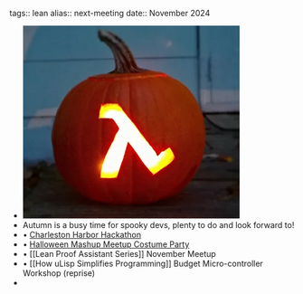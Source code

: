 tags:: lean
alias:: next-meeting
date:: November 2024

- ![october-lambda-pumpkin.png](../assets/october-lambda-pumpkin_1728519460071_0.png)
- Autumn is a busy time for spooky devs, plenty to do and look forward to!
- • [Charleston Harbor Hackathon]( https://harborhack-24.devpost.com/)
- • [Halloween Mashup Meetup Costume Party](https://www.meetup.com/charleston-women-in-tech/events/303742649/)
- • [[Lean Proof Assistant Series]] November Meetup
- • [[How uLisp Simplifies Programming]] Budget Micro-controller Workshop (reprise)
-